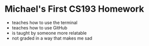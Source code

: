 # Michael's First CS193 Homework
- teaches how to use the terminal
- teaches how to use GitHub
- is taught by someone more relatable
- not graded in a way that makes me sad
